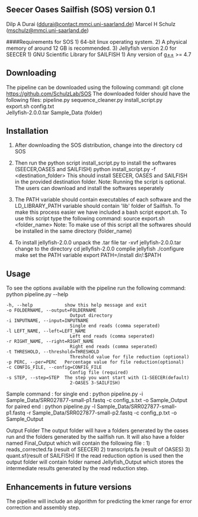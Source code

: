 Seecer Oases Sailfish (SOS) version 0.1
----------------------------
Dilp A Durai (ddurai@contact.mmci.uni-saarland.de)
Marcel H Schulz (mschulz@mmci.uni-saarland.de)


####Requirements
for SOS
	1)	64-bit linux operating system. 
	2)	A physical memory of around 12 GB is recommended.
	3)	Jellyfish version 2.0
for SEECER
 	1)	GNU Scientific Library
for SAILFISH
	1)	Any version of [g++](gcc.gnu.org) >= 4.7


Downloading
-----------------------------
The pipeline can be downloaded using the following command:
	git clone https://github.com/SchulzLab/SOS
The downloaded folder should have the following files:
	pipeline.py
	sequence_cleaner.py
	install_script.py	
	export.sh
	config.txt	
	Jellyfish-2.0.0.tar
	Sample_Data (folder)

Installation
-----------------------------
1)	After downloading the SOS distribution, change into the directory
		cd SOS

2)	Then run the python script install_script.py to install the softwares (SEECER,OASES and SAILFISH)
		python install_script.py -f <destination_folder>
	This should install SEECER, OASES and SAILFISH in the provided destination folder. 
	Note: Running the script is optional. The users can download and install the softwares seperately  

3)	The PATH variable should contain executables of each software and the LD_LIBRARY_PATH variable should contain 'lib' folder of Sailfish.
	To make this process easier we have included a bash script export.sh. To use this script type the following command:
		source export.sh <folder_name>
	Note: To make use of this script all the softwares should be installed in the same directory (folder_name)

4)	To install jellyfish-2.0.0 unpack the .tar file
		tar -xvf jellyfish-2.0.0.tar
	change to the directory 
		cd jellyfish-2.0.0
	complie jellyfish
		./configure
		make
	set the PATH variable 
		export PATH=/install dir/:$PATH  

Usage
----------------------------
To see the options available with the pipeline run the following command:
	python pipeline.py --help

	-h, --help            show this help message and exit
  	-o FOLDERNAME, --output=FOLDERNAME
        	                Output directory
  	-i INPUTNAME, --input=INPUTNAME
        	                Single end reads (comma seperated)
  	-l LEFT_NAME, --left=LEFT_NAME
        	                Left end reads (comma seperated)
  	-r RIGHT_NAME, --right=RIGHT_NAME
        	                Right end reads (comma seperated)
  	-t THRESHOLD, --threshold=THRESHOLD
        	                Threshold value for file reduction (optional)
  	-p PERC, --per=PERC   Percentage value for file reduction(optional)
  	-c CONFIG_FILE, --config=CONFIG_FILE
        	                Config file (required)
  	-s STEP, --step=STEP  The step you want start with (1-SEECER(default)
        	                2-OASES 3-SAILFISH)

Sample command : 
	for single end : python pipeline.py -i Sample_Data/SRR027877-small-p1.fastq -c config_s.txt -o Sample_Output
	for paired end : python pipeline.py -l Sample_Data/SRR027877-small-p1.fastq -r Sample_Data/SRR027877-small-p2.fastq -c config_p.txt -o 		Sample_Output

Output Folder
The output folder will have a folders generated by the oases run and the folders generated by the sailfish run. 
It will also have a folder named Final_Output which will contain the following file :
	1)	reads_corrected.fa (result of SEECER)
	2)	transcripts.fa (result of OASES)
	3)	quant.sf(result of SAILFISH)
If the read reduction option is used then the output folder will contain folder named Jellyfish_Output which stores the intermediate results generated by the read reduction step.


Enhancements in future versions
-----------------------------
The pipeline will include an algorithm for predicting the kmer range for error correction and assembly step.      

